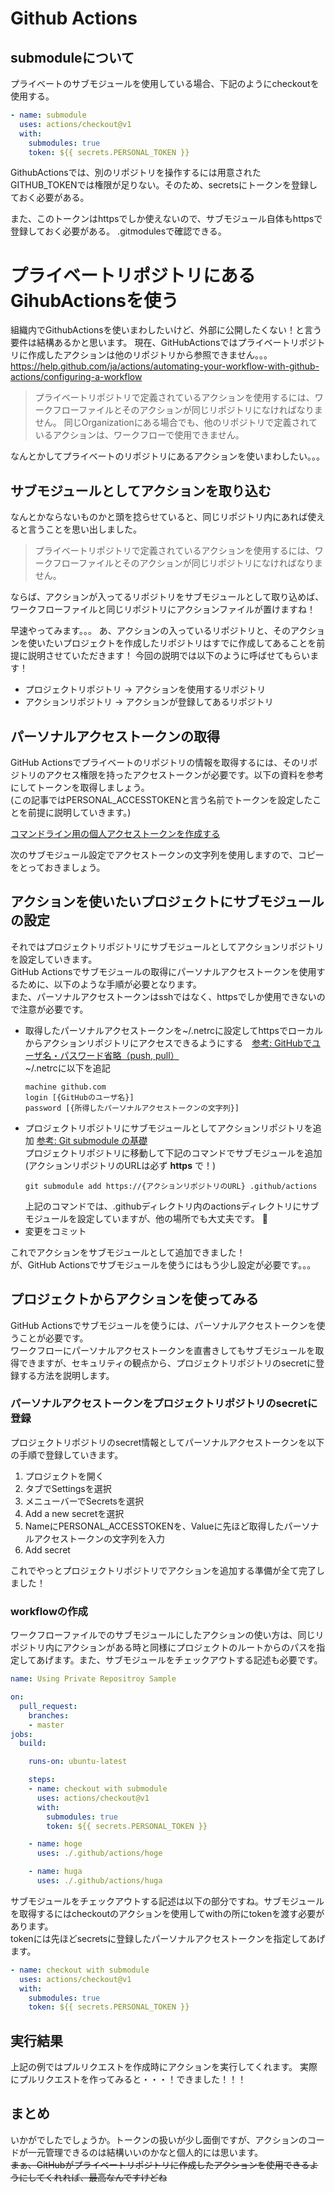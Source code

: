 # Github Actions 
## submoduleについて
プライベートのサブモジュールを使用している場合、下記のようにcheckoutを使用する。
```yml
- name: submodule
  uses: actions/checkout@v1
  with:
    submodules: true
    token: ${{ secrets.PERSONAL_TOKEN }}
```
GithubActionsでは、別のリポジトリを操作するには用意されたGITHUB_TOKENでは権限が足りない。そのため、secretsにトークンを登録しておく必要がある。

また、このトークンはhttpsでしか使えないので、サブモジュール自体もhttpsで登録しておく必要がある。
.gitmodulesで確認できる。

# プライベートリポジトリにあるGihubActionsを使う
組織内でGithubActionsを使いまわしたいけど、外部に公開したくない！と言う要件は結構あるかと思います。
現在、GitHubActionsではプライベートリポジトリに作成したアクションは他のリポジトリから参照できません。。。
https://help.github.com/ja/actions/automating-your-workflow-with-github-actions/configuring-a-workflow
> プライベートリポジトリで定義されているアクションを使用するには、ワークフローファイルとそのアクションが同じリポジトリになければなりません。 同じOrganizationにある場合でも、他のリポジトリで定義されているアクションは、ワークフローで使用できません。

なんとかしてプライベートのリポジトリにあるアクションを使いまわしたい。。。

## サブモジュールとしてアクションを取り込む
なんとかならないものかと頭を捻らせていると、同じリポジトリ内にあれば使えると言うことを思い出しました。
> プライベートリポジトリで定義されているアクションを使用するには、ワークフローファイルとそのアクションが同じリポジトリになければなりません。

ならば、アクションが入ってるリポジトリをサブモジュールとして取り込めば、ワークフローファイルと同じリポジトリにアクションファイルが置けますね！

早速やってみます。。。
あ、アクションの入っているリポジトリと、そのアクションを使いたいプロジェクトを作成したリポジトリはすでに作成してあることを前提に説明させていただきます！
今回の説明では以下のように呼ばせてもらいます！
* プロジェクトリポジトリ -> アクションを使用するリポジトリ
* アクションリポジトリ -> アクションが登録してあるリポジトリ

## パーソナルアクセストークンの取得
GitHub Actionsでプライベートのリポジトリの情報を取得するには、そのリポジトリのアクセス権限を持ったアクセストークンが必要です。以下の資料を参考にしてトークンを取得しましょう。  
(この記事ではPERSONAL_ACCESSTOKENと言う名前でトークンを設定したことを前提に説明していきます。)  

[コマンドライン用の個人アクセストークンを作成する](https://help.github.com/ja/github/authenticating-to-github/creating-a-personal-access-token-for-the-command-line)

次のサブモジュール設定でアクセストークンの文字列を使用しますので、コピーをとっておきましょう。

## アクションを使いたいプロジェクトにサブモジュールの設定
それではプロジェクトリポジトリにサブモジュールとしてアクションリポジトリを設定していきます。  
GitHub Actionsでサブモジュールの取得にパーソナルアクセストークンを使用するために、以下のような手順が必要となります。  
また、パーソナルアクセストークンはsshではなく、httpsでしか使用できないので注意が必要です。

* 取得したパーソナルアクセストークンを~/.netrcに設定してhttpsでローカルからアクションリポジトリにアクセスできるようにする　[参考: GitHubでユーザ名・パスワード省略（push, pull）](https://qiita.com/azusanakano/items/8dc1d7e384b00239d4d9)  
    ~/.netrcに以下を追記
    ```
    machine github.com
    login [{GitHubのユーザ名}]
    password [{所得したパーソナルアクセストークンの文字列}]
    ```
* プロジェクトリポジトリにサブモジュールとしてアクションリポジトリを追加 [参考: Git submodule の基礎](https://qiita.com/sotarok/items/0d525e568a6088f6f6bb)  
    プロジェクトリポジトリに移動して下記のコマンドでサブモジュールを追加(アクションリポジトリのURLは必ず __https__ で！)
    ```
    git submodule add https://{アクションリポジトリのURL} .github/actions
    ```
    上記のコマンドでは、.githubディレクトリ内のactionsディレクトリにサブモジュールを設定していますが、他の場所でも大丈夫です。

* 変更をコミット

これでアクションをサブモジュールとして追加できました！  
が、GitHub Actionsでサブモジュールを使うにはもう少し設定が必要です。。。

## プロジェクトからアクションを使ってみる
GitHub Actionsでサブモジュールを使うには、パーソナルアクセストークンを使うことが必要です。  
ワークフローにパーソナルアクセストークンを直書きしてもサブモジュールを取得できますが、セキュリティの観点から、プロジェクトリポジトリのsecretに登録する方法を説明します。

### パーソナルアクセストークンをプロジェクトリポジトリのsecretに登録
プロジェクトリポジトリのsecret情報としてパーソナルアクセストークンを以下の手順で登録していきます。  

1. プロジェクトを開く
1. タブでSettingsを選択
1. メニューバーでSecretsを選択
1. Add a new secretを選択
1. NameにPERSONAL_ACCESSTOKENを、Valueに先ほど取得したパーソナルアクセストークンの文字列を入力
1. Add secret

これでやっとプロジェクトリポジトリでアクションを追加する準備が全て完了しました！

### workflowの作成
ワークフローファイルでのサブモジュールにしたアクションの使い方は、同じリポジトリ内にアクションがある時と同様にプロジェクトのルートからのパスを指定してあげます。また、サブモジュールをチェックアウトする記述も必要です。  

```yml:/.gihub/workflow/pull_request.yml
name: Using Private Repositroy Sample

on:
  pull_request:
    branches:
    - master
jobs:
  build:

    runs-on: ubuntu-latest

    steps:
    - name: checkout with submodule
      uses: actions/checkout@v1
      with:
        submodules: true
        token: ${{ secrets.PERSONAL_TOKEN }}

    - name: hoge
      uses: ./.github/actions/hoge

    - name: huga
      uses: ./.github/actions/huga

```

サブモジュールをチェックアウトする記述は以下の部分ですね。サブモジュールを取得するにはcheckoutのアクションを使用してwithの所にtokenを渡す必要があります。  
tokenには先ほどsecretsに登録したパーソナルアクセストークンを指定してあげます。

```yml
- name: checkout with submodule
  uses: actions/checkout@v1
  with:
    submodules: true
    token: ${{ secrets.PERSONAL_TOKEN }}
```

## 実行結果
上記の例ではプルリクエストを作成時にアクションを実行してくれます。
実際にプルリクエストを作ってみると・・・！できました！！！

## まとめ
いかがでしたでしょうか。トークンの扱いが少し面倒ですが、アクションのコードが一元管理できるのは結構いいのかなと個人的には思います。  
~~まぁ、GitHubがプライベートリポジトリに作成したアクションを使用できるようにしてくれれば、最高なんですけどね~~

